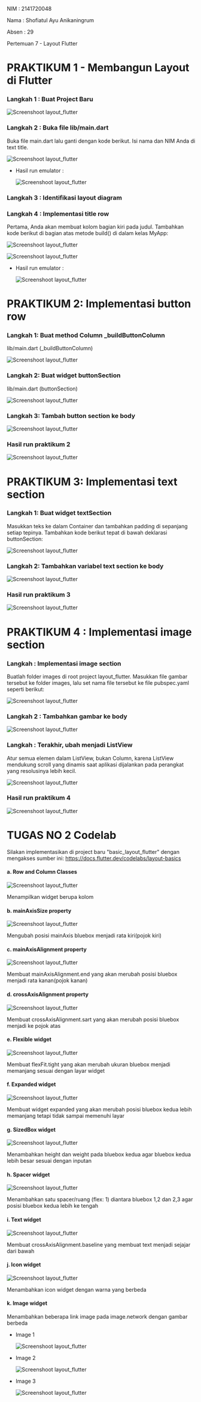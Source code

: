 NIM : 2141720048

Nama : Shofiatul Ayu Anikaningrum

Absen : 29

Pertemuan 7 - Layout Flutter


# PRAKTIKUM 1 - Membangun Layout di Flutter

### Langkah 1 : Buat Project Baru

![Screenshoot layout_flutter](docs/P1_langkah1.png)


### Langkah 2 : Buka file lib/main.dart

Buka file main.dart lalu ganti dengan kode berikut. Isi nama dan NIM Anda di text title.

![Screenshoot layout_flutter](docs/P1_langkah2.png)

- Hasil run emulator :
    
    ![Screenshoot layout_flutter](docs/P1_hasillangkah2.png)


### Langkah 3 : Identifikasi layout diagram

### Langkah 4 :  Implementasi title row

Pertama, Anda akan membuat kolom bagian kiri pada judul. Tambahkan kode berikut di bagian atas metode build() di dalam kelas MyApp:

![Screenshoot layout_flutter](docs/P1_langkah4.1.png)

![Screenshoot layout_flutter](docs/P1_langkah4.2.png)

- Hasil  run emulator :

    ![Screenshoot layout_flutter](docs/P1_hasillangkah4.png)


# PRAKTIKUM 2: Implementasi button row

### Langkah 1: Buat method Column _buildButtonColumn

lib/main.dart (_buildButtonColumn)

![Screenshoot layout_flutter](docs/P2_langkah1.png)


### Langkah 2: Buat widget buttonSection

lib/main.dart (buttonSection)

![Screenshoot layout_flutter](docs/P2_langkah2.png)

### Langkah 3: Tambah button section ke body

![Screenshoot layout_flutter](docs/P2_langkah3.png)

### Hasil run praktikum 2

![Screenshoot layout_flutter](docs/P2_hasilrun.png)



# PRAKTIKUM 3: Implementasi text section

### Langkah 1: Buat widget textSection

Masukkan teks ke dalam Container dan tambahkan padding di sepanjang setiap tepinya. Tambahkan kode berikut tepat di bawah deklarasi buttonSection:

![Screenshoot layout_flutter](docs/P3_langkah1.png)

### Langkah 2: Tambahkan variabel text section ke body

![Screenshoot layout_flutter](docs/P3_langkah2.png)


### Hasil run praktikum 3

![Screenshoot layout_flutter](docs/P3_hasilrun.png)


# PRAKTIKUM 4 : Implementasi image section

### Langkah  : Implementasi image section

Buatlah folder images di root project layout_flutter. Masukkan file gambar tersebut ke folder images, lalu set nama file tersebut ke file pubspec.yaml seperti berikut:

![Screenshoot layout_flutter](docs/P4_langkah1.png)

### Langkah 2 : Tambahkan gambar ke body

![Screenshoot layout_flutter](docs/P4_langkah2.png)

### Langkah : Terakhir, ubah menjadi ListView

Atur semua elemen dalam ListView, bukan Column, karena ListView mendukung scroll yang dinamis saat aplikasi dijalankan pada perangkat yang resolusinya lebih kecil.

![Screenshoot layout_flutter](docs/P4_langkah3.png)

### Hasil run praktikum 4

![Screenshoot layout_flutter](docs/P4_hasilrun.png)








# TUGAS NO 2 Codelab

Silakan implementasikan di project baru "basic_layout_flutter" dengan mengakses sumber ini: https://docs.flutter.dev/codelabs/layout-basics



####  a. Row and Column Classes

![Screenshoot layout_flutter](docs/T2_rowcolumn.png)

Menampilkan widget berupa kolom


#### b. mainAxisSize property

![Screenshoot layout_flutter](docs/T2_mainaxis.png)

Mengubah posisi mainAxis bluebox menjadi rata kiri(pojok kiri)


#### c. mainAxisAlignment property

![Screenshoot layout_flutter](docs/T2_mainaxisaligment.png)

Membuat mainAxisAlignment.end yang akan merubah posisi bluebox menjadi rata kanan(pojok kanan) 


#### d. crossAxisAlignment property

![Screenshoot layout_flutter](docs/T2_crossaxisaligment.png)

Membuat crossAxisAlignment.sart yang akan merubah posisi bluebox menjadi ke pojok atas


#### e. Flexible widget

![Screenshoot layout_flutter](docs/T2_flexiblewidget.png)

Membuat flexFit.tight yang akan merubah ukuran bluebox menjadi memanjang sesuai dengan layar widget


#### f. Expanded widget

![Screenshoot layout_flutter](docs/T2_expanded.png)

Membuat widget expanded yang akan merubah posisi bluebox kedua lebih memanjang tetapi tidak sampai memenuhi layar 


#### g. SizedBox widget

![Screenshoot layout_flutter](docs/T2_sizedbox.png)

Menambahkan height dan weight pada bluebox kedua agar bluebox kedua lebih besar sesuai dengan inputan


#### h. Spacer widget

![Screenshoot layout_flutter](docs/T2_spacer.png)

Menambahkan satu spacer/ruang (flex: 1) diantara bluebox 1,2 dan 2,3 agar posisi bluebox kedua lebih ke tengah


#### i. Text widget

![Screenshoot layout_flutter](docs/T2_text.png)

Membuat crossAxisAlignment.baseline yang membuat  text menjadi sejajar dari bawah


#### j. Icon widget

![Screenshoot layout_flutter](docs/T2_icon.png)

Menambahkan icon widget dengan warna yang berbeda


#### k. Image widget

Menambahkan beberapa link image pada image.network
dengan gambar berbeda

- Image 1

    ![Screenshoot layout_flutter](docs/T2_image1.png)

- Image 2

    ![Screenshoot layout_flutter](docs/T2_image2.png)

- Image 3

    ![Screenshoot layout_flutter](docs/T2_image3.png)




